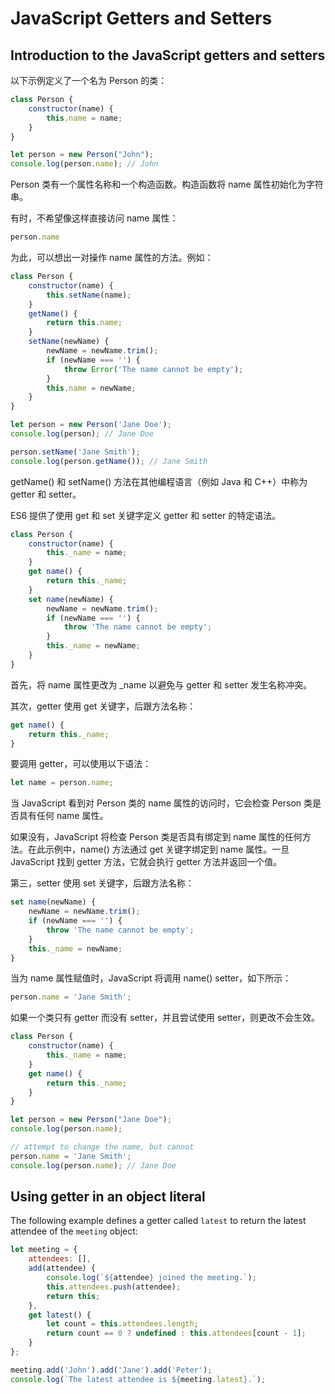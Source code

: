 # JavaScript Getters and Setters

## Introduction to the JavaScript getters and setters

以下示例定义了一个名为 Person 的类：

```js
class Person {
    constructor(name) {
        this.name = name;
    }
}

let person = new Person("John");
console.log(person.name); // John
```

Person 类有一个属性名称和一个构造函数。构造函数将 name 属性初始化为字符串。

有时，不希望像这样直接访问 name 属性：

```js
person.name
```

为此，可以想出一对操作 name 属性的方法。例如：

```js
class Person {
    constructor(name) {
        this.setName(name);
    }
    getName() {
        return this.name;
    }
    setName(newName) {
        newName = newName.trim();
        if (newName === '') {
            throw Error('The name cannot be empty');
        }
        this.name = newName;
    }
}

let person = new Person('Jane Doe');
console.log(person); // Jane Doe

person.setName('Jane Smith');
console.log(person.getName()); // Jane Smith
```

getName() 和 setName() 方法在其他编程语言（例如 Java 和 C++）中称为 getter 和 setter。

ES6 提供了使用 get 和 set 关键字定义 getter 和 setter 的特定语法。

```js
class Person {
    constructor(name) {
        this._name = name;
    }
    get name() {
        return this._name;
    }
    set name(newName) {
        newName = newName.trim();
        if (newName === '') {
            throw 'The name cannot be empty';
        }
        this._name = newName;
    }
}
```

首先，将 name 属性更改为 _name 以避免与 getter 和 setter 发生名称冲突。

其次，getter 使用 get 关键字，后跟方法名称：

```js
get name() {
    return this._name;
}
```

要调用 getter，可以使用以下语法：

```js
let name = person.name;
```

当 JavaScript 看到对 Person 类的 name 属性的访问时，它会检查 Person 类是否具有任何 name 属性。

如果没有，JavaScript 将检查 Person 类是否具有绑定到 name 属性的任何方法。在此示例中，name() 方法通过 get 关键字绑定到 name 属性。一旦 JavaScript 找到 getter 方法，它就会执行 getter 方法并返回一个值。

第三，setter 使用 set 关键字，后跟方法名称：

```js
set name(newName) {
    newName = newName.trim();
    if (newName === '') {
        throw 'The name cannot be empty';
    }
    this._name = newName;
}
```

当为 name 属性赋值时，JavaScript 将调用 name() setter，如下所示：

```js
person.name = 'Jane Smith';
```

如果一个类只有 getter 而没有 setter，并且尝试使用 setter，则更改不会生效。

```js
class Person {
    constructor(name) {
        this._name = name;
    }
    get name() {
        return this._name;
    }
}

let person = new Person("Jane Doe");
console.log(person.name);

// attempt to change the name, but cannot
person.name = 'Jane Smith';
console.log(person.name); // Jane Doe
```

## Using getter in an object literal

The following example defines a getter called `latest` to return the latest attendee of the `meeting` object:

```js
let meeting = {
    attendees: [],
    add(attendee) {
        console.log(`${attendee} joined the meeting.`);
        this.attendees.push(attendee);
        return this;
    },
    get latest() {
        let count = this.attendees.length;
        return count == 0 ? undefined : this.attendees[count - 1];
    }
};

meeting.add('John').add('Jane').add('Peter');
console.log(`The latest attendee is ${meeting.latest}.`);
```
